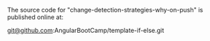 The source code for "change-detection-strategies-why-on-push" is published online at:

git@github.com:AngularBootCamp/template-if-else.git
